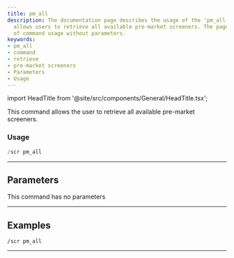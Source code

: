 ```yaml
---
title: pm_all
description: The documentation page describes the usage of the 'pm_all' command that
  allows users to retrieve all available pre-market screeners. The page provides examples
  of command usage without parameters.
keywords:
- pm_all
- command
- retrieve
- pre-market screeners
- Parameters
- Usage
---
```


import HeadTitle from '@site/src/components/General/HeadTitle.tsx';

<HeadTitle title="screeners: pm_all - Discord Reference | OpenBB Bot Docs" />

This command allows the user to retrieve all available pre-market screeners.

### Usage

```python wordwrap
/scr pm_all
```

---

## Parameters

This command has no parameters


---

## Examples

```
/scr pm_all
```
---
